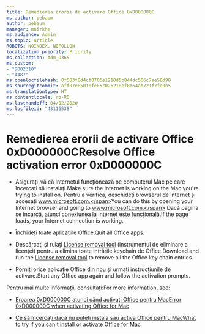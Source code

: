 ```yaml
---
title: Remedierea erorii de activare Office 0xD000000C
ms.author: pebaum
author: pebaum
manager: mnirkhe
ms.audience: Admin
ms.topic: article
ROBOTS: NOINDEX, NOFOLLOW
localization_priority: Priority
ms.collection: Adm_O365
ms.custom:
- "9002310"
- "4487"
ms.openlocfilehash: 0f583f8d4cf0706e1210d5b844dc566c7ae58d98
ms.sourcegitcommit: aff07e85010fe85c026218ef8d64ab721f7fe0b5
ms.translationtype: HT
ms.contentlocale: ro-RO
ms.lasthandoff: 04/02/2020
ms.locfileid: "43116538"
---
```

# <a name="resolve-office-activation-error-0xd000000c"></a><span data-ttu-id="4e6b4-102">Remedierea erorii de activare Office 0xD000000C</span><span class="sxs-lookup"><span data-stu-id="4e6b4-102">Resolve Office activation error 0xD000000C</span></span>

- <span data-ttu-id="4e6b4-103">Asigurați-vă că Internetul funcționează pe computerul Mac pe care încercați să instalați.</span><span class="sxs-lookup"><span data-stu-id="4e6b4-103">Make sure the Internet is working on the Mac you're trying to install on.</span></span> <span data-ttu-id="4e6b4-104">Pentru a verifica, deschideți browserul de internet și accesați www.microsoft.com.</span><span class="sxs-lookup"><span data-stu-id="4e6b4-104">You can do this by opening your Internet browser and going to www.microsoft.com.</span></span> <span data-ttu-id="4e6b4-105">Dacă pagina se încarcă, atunci conexiunea la Internet este funcțională.</span><span class="sxs-lookup"><span data-stu-id="4e6b4-105">If the page loads, your Internet connection is working.</span></span>

- <span data-ttu-id="4e6b4-106">Închideți toate aplicațiile Office.</span><span class="sxs-lookup"><span data-stu-id="4e6b4-106">Quit all Office apps.</span></span>

- <span data-ttu-id="4e6b4-107">Descărcați și rulați [License removal tool](https://go.microsoft.com/fwlink/?linkid=849815) (instrumentul de eliminare a licenței) pentru a elimina toate intrările keychain de Office.</span><span class="sxs-lookup"><span data-stu-id="4e6b4-107">Download and run the [License removal tool](https://go.microsoft.com/fwlink/?linkid=849815) to remove all the Office key chain entries.</span></span>

- <span data-ttu-id="4e6b4-108">Porniți orice aplicație Office din nou și urmați instrucțiunile de activare.</span><span class="sxs-lookup"><span data-stu-id="4e6b4-108">Start any Office app again and follow the activation prompts.</span></span>

<span data-ttu-id="4e6b4-109">Pentru mai multe informații, consultați:</span><span class="sxs-lookup"><span data-stu-id="4e6b4-109">For more information, see:</span></span>

- [<span data-ttu-id="4e6b4-110">Eroarea 0xD000000C atunci când activați Office pentru Mac</span><span class="sxs-lookup"><span data-stu-id="4e6b4-110">Error 0xD000000C when activating Office for Mac</span></span>](https://support.office.com/article/error-0xd000000c-when-activating-office-for-mac-da865931-4658-4829-ba2d-8133390c6d25)

- [<span data-ttu-id="4e6b4-111">Ce să încercați dacă nu puteți instala sau activa Office pentru Mac</span><span class="sxs-lookup"><span data-stu-id="4e6b4-111">What to try if you can't install or activate Office for Mac</span></span>](https://support.office.com/article/what-to-try-if-you-can-t-install-or-activate-office-for-mac-5efba2b4-b1e6-4e5f-bf3c-6ab945d03dea)
